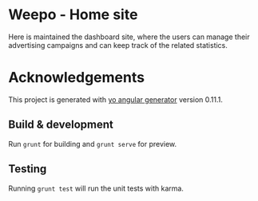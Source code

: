 # Weepo - Home site

Here is maintained the dashboard site, where the users 
can manage their advertising campaigns and can keep track of the related statistics.

# Acknowledgements

This project is generated with [yo angular generator](https://github.com/yeoman/generator-angular)
version 0.11.1.

## Build & development

Run `grunt` for building and `grunt serve` for preview.

## Testing

Running `grunt test` will run the unit tests with karma.
